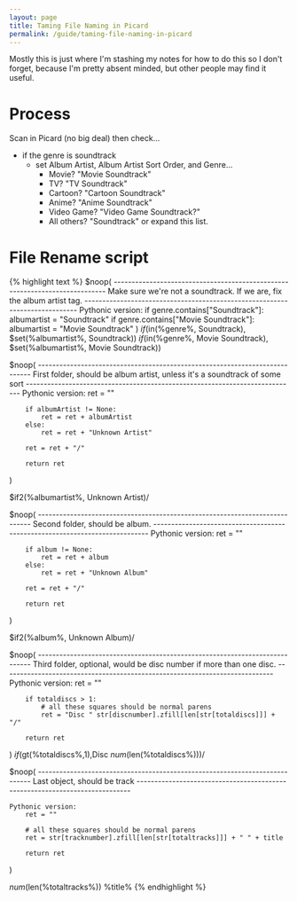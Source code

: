 ```yaml
---
layout: page
title: Taming File Naming in Picard
permalink: /guide/taming-file-naming-in-picard
---
```


Mostly this is just where I'm stashing my notes for how to do this so I don't forget, because I'm pretty absent minded, but other people may find it useful.

Process
=======
Scan in Picard (no big deal) then check...

* if the genre is soundtrack
  * set Album Artist, Album Artist Sort Order, and Genre...
    * Movie? "Movie Soundtrack"
    * TV? "TV Soundtrack"
    * Cartoon? "Cartoon Soundtrack"
    * Anime? "Anime Soundtrack"
    * Video Game? "Video Game Soundtrack?"
    * All others? "Soundtrack" or expand this list.

File Rename script
==================

{% highlight text %}
$noop(
    ----------------------------------------------------------------------------
    Make sure we're not a soundtrack. If we are, fix the album artist tag.
    ----------------------------------------------------------------------------
    Pythonic version:
        if genre.contains["Soundtrack"]:
            albumartist = "Soundtrack"
        if genre.contains["Movie Soundtrack"]:
            albumartist = "Movie Soundtrack"
)
$if($in(%genre%, Soundtrack), $set(%albumartist%, Soundtrack))
$if($in(%genre%, Movie Soundtrack), $set(%albumartist%, Movie Soundtrack))

$noop(
    ----------------------------------------------------------------------------
    First folder, should be album artist, unless it's a soundtrack of some sort
    ----------------------------------------------------------------------------
    Pythonic version:
        ret = ""
        
        if albumArtist != None:
            ret = ret + albumArtist
        else:
            ret = ret + "Unknown Artist"
        
        ret = ret + "/"
        
        return ret
)

$if2(%albumartist%, Unknown Artist)/


$noop(
    ----------------------------------------------------------------------------
    Second folder, should be album.
    ----------------------------------------------------------------------------
    Pythonic version:
        ret = ""
        
        if album != None:
            ret = ret + album
        else:
            ret = ret + "Unknown Album"
        
        ret = ret + "/"
        
        return ret
)

$if2(%album%, Unknown Album)/

$noop(
    ----------------------------------------------------------------------------
    Third folder, optional, would be disc number if more than one disc.
    ----------------------------------------------------------------------------
    Pythonic version:
        ret = ""
        
        if totaldiscs > 1:
            # all these squares should be normal parens
            ret = "Disc " str[discnumber].zfill[len[str[totaldiscs]]] + "/"
        
        return ret
)
$if($gt(%totaldiscs%,1),Disc $num(%discnumber%,$len(%totaldiscs%)))/


$noop(
    ----------------------------------------------------------------------------
    Last object, should be track
    ----------------------------------------------------------------------------
    
    Pythonic version:
        ret = ""
        
        # all these squares should be normal parens
        ret = str[tracknumber].zfill[len[str[totaltracks]]] + " " + title
        
        return ret
)

$num(%tracknumber%,$len(%totaltracks%)) %title%
{% endhighlight %}

